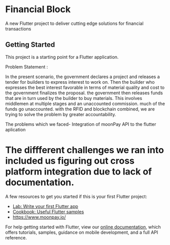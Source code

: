 # Financial Block
A new Flutter project to deliver cutting edge solutions for financial transactions

## Getting Started

This project is a starting point for a Flutter application.

Problem Statement :
 
 In the present scenario, the government declares a project and releases a tender for builders to express interest to work on. Then the builder who expresses the best interest favorable in terms of material quality and cost to the government finalizes the proposal. the government then releases funds that are in turn used by the builder to buy materials. This involves middlemen at multiple stages and an unaccounted commission. much of the funds go unaccounted. with the RFID and blockchain combined, we are trying to solve the problem by greater accountability.
 
 

The problems which we faced- 
Integration of moonPay API to the flutter aplication

# The diffferent challenges we ran into included us figuring out cross platform integration due to lack of documentation.



A few resources to get you started if this is your first Flutter project:

- [Lab: Write your first Flutter app](https://flutter.dev/docs/get-started/codelab)
- [Cookbook: Useful Flutter samples](https://flutter.dev/docs/cookbook)
- https://www.moonpay.io/


For help getting started with Flutter, view our
[online documentation](https://flutter.dev/docs), which offers tutorials,
samples, guidance on mobile development, and a full API reference.
